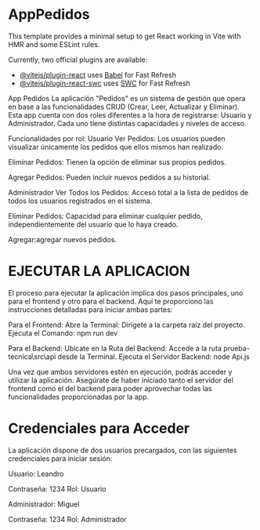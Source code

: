 # AppPedidos

This template provides a minimal setup to get React working in Vite with HMR and some ESLint rules.

Currently, two official plugins are available:

- [@vitejs/plugin-react](https://github.com/vitejs/vite-plugin-react/blob/main/packages/plugin-react/README.md) uses [Babel](https://babeljs.io/) for Fast Refresh
- [@vitejs/plugin-react-swc](https://github.com/vitejs/vite-plugin-react-swc) uses [SWC](https://swc.rs/) for Fast Refresh
  
App Pedidos
La aplicación "Pedidos" es un sistema de gestión que opera en base a las funcionalidades CRUD (Crear, Leer, Actualizar y Eliminar). Esta app cuenta con dos roles diferentes a la hora de registrarse: Usuario y Administrador. Cada uno tiene distintas capacidades y niveles de acceso.

Funcionalidades por rol:
Usuario
Ver Pedidos: Los usuarios pueden visualizar únicamente los pedidos que ellos mismos han realizado.

Eliminar Pedidos: Tienen la opción de eliminar sus propios pedidos.

Agregar Pedidos: Pueden incluir nuevos pedidos a su historial.

Administrador
Ver Todos los Pedidos: Acceso total a la lista de pedidos de todos los usuarios registrados en el sistema.

Eliminar Pedidos: Capacidad para eliminar cualquier pedido, independientemente del usuario que lo haya creado.

Agregar:agregar nuevos pedidos.

# EJECUTAR LA APLICACION
El proceso para ejecutar la aplicación implica dos pasos principales, uno para el frontend y otro para el backend. Aquí te proporciono las instrucciones detalladas para iniciar ambas partes:

Para el Frontend:
Abre la Terminal:
Dirígete a la carpeta raíz del proyecto.
Ejecuta el Comando: npm run dev

Para el Backend:
Ubícate en la Ruta del Backend:
Accede a la ruta prueba-tecnica\src\api desde la Terminal.
Ejecuta el Servidor Backend: node Api.js

Una vez que ambos servidores estén en ejecución, podrás acceder y utilizar la aplicación. Asegúrate de haber iniciado tanto el servidor del frontend como el del backend para poder aprovechar todas las funcionalidades proporcionadas por la app.

# Credenciales para Acceder
La aplicación dispone de dos usuarios precargados, con las siguientes credenciales para iniciar sesión:

Usuario: Leandro

Contraseña: 1234
Rol: Usuario

Administrador: Miguel

Contraseña: 1234
Rol: Administrador

